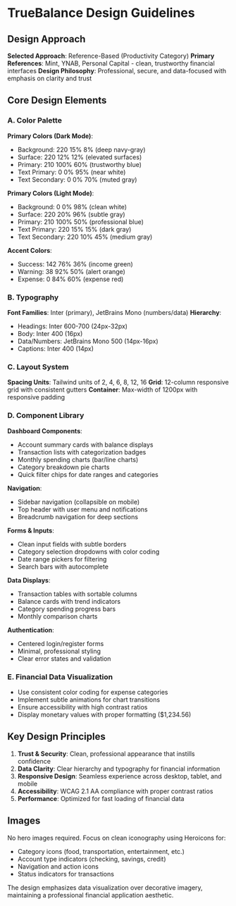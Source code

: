# TrueBalance Design Guidelines

## Design Approach
**Selected Approach**: Reference-Based (Productivity Category)
**Primary References**: Mint, YNAB, Personal Capital - clean, trustworthy financial interfaces
**Design Philosophy**: Professional, secure, and data-focused with emphasis on clarity and trust

## Core Design Elements

### A. Color Palette
**Primary Colors (Dark Mode)**:
- Background: 220 15% 8% (deep navy-gray)
- Surface: 220 12% 12% (elevated surfaces)
- Primary: 210 100% 60% (trustworthy blue)
- Text Primary: 0 0% 95% (near white)
- Text Secondary: 0 0% 70% (muted gray)

**Primary Colors (Light Mode)**:
- Background: 0 0% 98% (clean white)
- Surface: 220 20% 96% (subtle gray)
- Primary: 210 100% 50% (professional blue)
- Text Primary: 220 15% 15% (dark gray)
- Text Secondary: 220 10% 45% (medium gray)

**Accent Colors**:
- Success: 142 76% 36% (income green)
- Warning: 38 92% 50% (alert orange)
- Expense: 0 84% 60% (expense red)

### B. Typography
**Font Families**: Inter (primary), JetBrains Mono (numbers/data)
**Hierarchy**:
- Headings: Inter 600-700 (24px-32px)
- Body: Inter 400 (16px)
- Data/Numbers: JetBrains Mono 500 (14px-16px)
- Captions: Inter 400 (14px)

### C. Layout System
**Spacing Units**: Tailwind units of 2, 4, 6, 8, 12, 16
**Grid**: 12-column responsive grid with consistent gutters
**Container**: Max-width of 1200px with responsive padding

### D. Component Library

**Dashboard Components**:
- Account summary cards with balance displays
- Transaction lists with categorization badges
- Monthly spending charts (bar/line charts)
- Category breakdown pie charts
- Quick filter chips for date ranges and categories

**Navigation**:
- Sidebar navigation (collapsible on mobile)
- Top header with user menu and notifications
- Breadcrumb navigation for deep sections

**Forms & Inputs**:
- Clean input fields with subtle borders
- Category selection dropdowns with color coding
- Date range pickers for filtering
- Search bars with autocomplete

**Data Displays**:
- Transaction tables with sortable columns
- Balance cards with trend indicators
- Category spending progress bars
- Monthly comparison charts

**Authentication**:
- Centered login/register forms
- Minimal, professional styling
- Clear error states and validation

### E. Financial Data Visualization
- Use consistent color coding for expense categories
- Implement subtle animations for chart transitions
- Ensure accessibility with high contrast ratios
- Display monetary values with proper formatting ($1,234.56)

## Key Design Principles
1. **Trust & Security**: Clean, professional appearance that instills confidence
2. **Data Clarity**: Clear hierarchy and typography for financial information
3. **Responsive Design**: Seamless experience across desktop, tablet, and mobile
4. **Accessibility**: WCAG 2.1 AA compliance with proper contrast ratios
5. **Performance**: Optimized for fast loading of financial data

## Images
No hero images required. Focus on clean iconography using Heroicons for:
- Category icons (food, transportation, entertainment, etc.)
- Account type indicators (checking, savings, credit)
- Navigation and action icons
- Status indicators for transactions

The design emphasizes data visualization over decorative imagery, maintaining a professional financial application aesthetic.